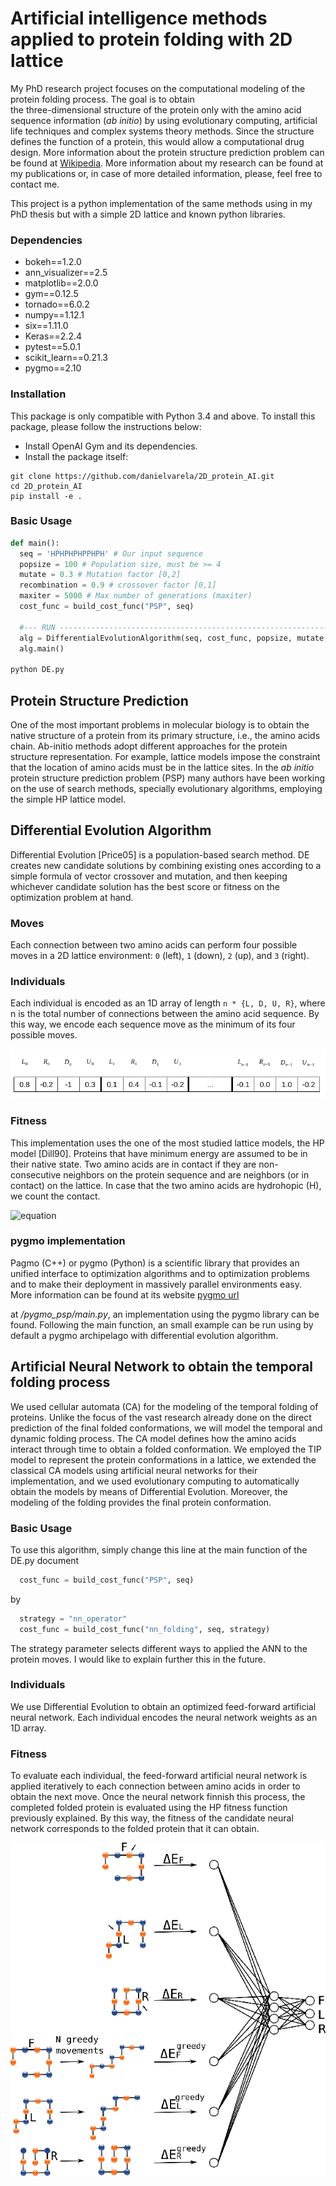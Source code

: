 # Artificial intelligence methods applied to protein folding with 2D lattice

My PhD research project focuses on the computational modeling of the protein folding process. The goal is to obtain  
the three-dimensional structure of the protein only with the amino acid  sequence information (*ab initio*) by using evolutionary computing, artificial life techniques and complex systems theory methods. Since the structure defines the function of a protein, this would allow a computational drug design. More information about the protein structure prediction problem can be found at [Wikipedia](https://en.wikipedia.org/wiki/Protein_structure_prediction). More information about my research can be found at my publications or, in case of more detailed information, please, feel free to contact me.

This project is a python implementation of the same methods using in my PhD thesis but with a simple 2D lattice and known python libraries.

### Dependencies

* bokeh==1.2.0
* ann_visualizer==2.5
* matplotlib==2.0.0
* gym==0.12.5
* tornado==6.0.2
* numpy==1.12.1
* six==1.11.0
* Keras==2.2.4
* pytest==5.0.1
* scikit_learn==0.21.3
* pygmo==2.10

### Installation
This package is only compatible with Python 3.4 and above. To install this package, please follow the instructions below:

* Install OpenAI Gym and its dependencies.
* Install the package itself:

```
git clone https://github.com/danielvarela/2D_protein_AI.git
cd 2D_protein_AI
pip install -e .
```

### Basic Usage

```python
def main():  
  seq = 'HPHPHPHPPHPH' # Our input sequence  
  popsize = 100 # Population size, must be >= 4   	
  mutate = 0.3 # Mutation factor [0,2]   
  recombination = 0.9 # crossover factor [0,1]
  maxiter = 5000 # Max number of generations (maxiter)
  cost_func = build_cost_func("PSP", seq)
  
  #--- RUN ------------------------------------------------------------------+
  alg = DifferentialEvolutionAlgorithm(seq, cost_func, popsize, mutate, recombination, maxiter)
  alg.main()

python DE.py
```


## Protein Structure Prediction

One of the most important problems in molecular biology is to obtain the native structure of a protein from its primary structure, i.e., the amino acids chain. Ab-initio methods adopt different approaches for the protein structure representation. For example, lattice models impose the constraint that the location of amino acids must be in the lattice sites. In the *ab initio* protein structure prediction problem (PSP) many authors have been working on the use of search methods, specially evolutionary algorithms, employing the simple HP lattice model.


## Differential Evolution Algorithm

Differential Evolution [Price05] is a population-based search method. DE creates new candidate solutions by combining existing ones according to a simple formula of vector crossover and mutation, and then keeping whichever candidate solution has the best score or fitness on the optimization problem at hand. 


### Moves

Each connection between two amino acids can perform four possible moves in a 2D lattice environment:  `0`  (left),  `1`  (down),  `2`  (up), and  `3`  (right). 

### Individuals

Each individual is encoded as an 1D array of length `n * {L, D, U, R}`, where n is the total number of connections between the amino acid sequence. By this way, we encode each sequence move as the minimum of its four possible moves.

![img](https://github.com/danielvarela/2D_protein_AI/blob/master/images/individual_encoding.png)

### Fitness

This implementation uses the one of the most studied lattice models, the HP model [Dill90]. Proteins that have minimum energy are assumed to be in their native state. Two amino acids are in contact if they are non-consecutive neighbors on the protein sequence and are neighbors (or in contact) on the lattice. In case that the two amino acids are hydrohopic (H), we count the contact.

![equation](https://latex.codecogs.com/gif.latex?E&space;=&space;\sum_{i&space;<&space;j&space;&space;1}&space;c_{ij}&space;\cdot&space;e_{ij})


### pygmo implementation

Pagmo (C++) or pygmo (Python) is a scientific library that provides an unified interface to optimization algorithms and to optimization problems and to make their deployment in massively parallel environments easy. More information can be found at its website [pygmo url](https://esa.github.io/pagmo2/index.html)

at */pygmo_psp/main.py*, an implementation using the pygmo library can be found. Following the main function, an small example can be run using by default a pygmo archipelago with differential evolution algorithm.

## Artificial Neural Network to obtain the temporal folding process

We used cellular automata (CA) for the modeling of the temporal folding of proteins. Unlike the focus of the vast research already done on the direct prediction of the final folded conformations, we will model the temporal and dynamic folding process. The CA model defines how the amino acids interact through time to obtain a folded conformation. We employed the TIP model to represent the protein conformations in a lattice, we extended the classical CA models using artificial neural networks for their implementation, and we used evolutionary computing to automatically obtain the models by means of Differential Evolution. Moreover, the modeling of the folding provides the final protein conformation.

### Basic Usage

To use this algorithm, simply change this line at the main function of the DE.py document

```python
  cost_func = build_cost_func("PSP", seq)
```
by

```python
  strategy = "nn_operator"
  cost_func = build_cost_func("nn_folding", seq, strategy)
```

The strategy parameter selects different ways to applied the ANN to the protein moves. I would like to explain further this in the future.

### Individuals

We use Differential Evolution to obtain an optimized feed-forward artificial neural network. Each individual encodes the neural network weights as an 1D array.

### Fitness

To evaluate each individual, the feed-forward artificial neural network is applied iteratively to each connection between amino acids in order to obtain the next move. Once the neural network finnish this process, the completed folded protein is evaluated using the HP fitness function previously explained. By this way, the fitness of the candidate neural network corresponds to the folded protein that it can obtain.

![ann_folding](https://github.com/danielvarela/2D_protein_AI/blob/master/images/figure_ann.png)

